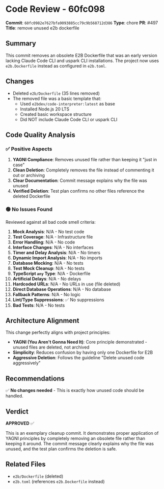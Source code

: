 # Code Review - 60fc098

**Commit**: `60fc0982e7627bfa9093885cc79c9b568712d386`
**Type**: chore
**PR**: #497
**Title**: remove unused e2b dockerfile

## Summary

This commit removes an obsolete E2B Dockerfile that was an early version lacking Claude Code CLI and uspark CLI installations. The project now uses `e2b.Dockerfile` instead as configured in `e2b.toml`.

## Changes

- Deleted `e2b/Dockerfile` (35 lines removed)
- The removed file was a basic template that:
  - Used `e2bdev/code-interpreter:latest` as base
  - Installed Node.js 20 LTS
  - Created basic workspace structure
  - Did NOT include Claude Code CLI or uspark CLI

## Code Quality Analysis

### ✅ Positive Aspects

1. **YAGNI Compliance**: Removes unused file rather than keeping it "just in case"
2. **Clean Deletion**: Completely removes the file instead of commenting it out or archiving
3. **Clear Documentation**: Commit message explains why the file was unused
4. **Verified Deletion**: Test plan confirms no other files reference the deleted Dockerfile

### 🟢 No Issues Found

Reviewed against all bad code smell criteria:

1. **Mock Analysis**: N/A - No test code
2. **Test Coverage**: N/A - Infrastructure file
3. **Error Handling**: N/A - No code
4. **Interface Changes**: N/A - No interfaces
5. **Timer and Delay Analysis**: N/A - No timers
6. **Dynamic Import Analysis**: N/A - No imports
7. **Database Mocking**: N/A - No tests
8. **Test Mock Cleanup**: N/A - No tests
9. **TypeScript `any` Type**: N/A - Dockerfile
10. **Artificial Delays**: N/A - No delays
11. **Hardcoded URLs**: N/A - No URLs in use (file deleted)
12. **Direct Database Operations**: N/A - No database
13. **Fallback Patterns**: N/A - No logic
14. **Lint/Type Suppressions**: ✅ No suppressions
15. **Bad Tests**: N/A - No tests

## Architecture Alignment

This change perfectly aligns with project principles:

- **YAGNI (You Aren't Gonna Need It)**: Core principle demonstrated - unused files are deleted, not archived
- **Simplicity**: Reduces confusion by having only one Dockerfile for E2B
- **Aggressive Deletion**: Follows the guideline "Delete unused code aggressively"

## Recommendations

✅ **No changes needed** - This is exactly how unused code should be handled.

## Verdict

**APPROVED** ✅

This is an exemplary cleanup commit. It demonstrates proper application of YAGNI principles by completely removing an obsolete file rather than keeping it around. The commit message clearly explains why the file was unused, and the test plan confirms the deletion is safe.

## Related Files

- `e2b/Dockerfile` (deleted)
- `e2b.toml` (references `e2b.Dockerfile` instead)

